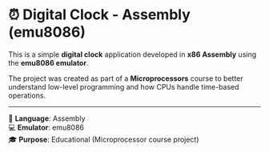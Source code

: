 # ⏰ Digital Clock - Assembly (emu8086)

This is a simple **digital clock** application developed in **x86 Assembly** using the **emu8086 emulator**.

The project was created as part of a **Microprocessors** course to better understand low-level programming and how CPUs handle time-based operations.

---

📘 **Language**: Assembly  
💻 **Emulator**: emu8086  
🎓 **Purpose**: Educational (Microprocessor course project)
